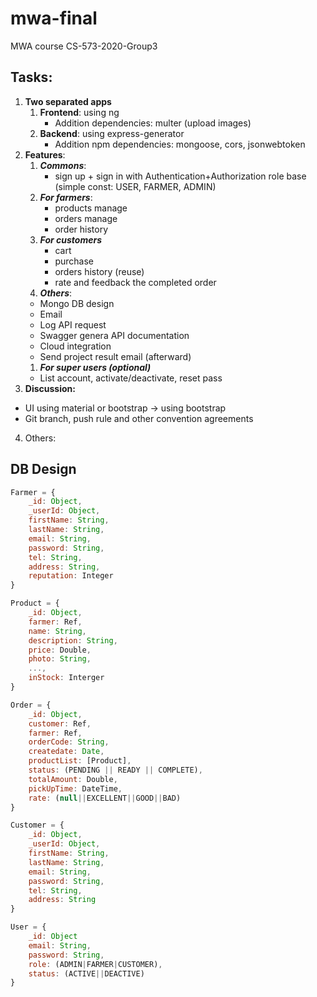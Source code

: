 # mwa-final
MWA course CS-573-2020-Group3

## Tasks:

1. **Two separated apps**
    1. **Frontend**: using ng
       * Addition dependencies: multer (upload images)
    2. **Backend**: using express-generator
       * Addition npm dependencies: mongoose, cors, jsonwebtoken
2. **Features**:
    1. **_Commons_**:
       * sign up + sign in with Authentication+Authorization role base (simple const: USER, FARMER, ADMIN)
    1. **_For farmers_**:
       * products manage
       * orders manage
       * order history
    1. **_For customers_**
        * cart
        * purchase
        * orders history (reuse)
        * rate and feedback the completed order
    1. **_Others_**:
      * Mongo DB design
      * Email
      * Log API request
      * Swagger genera API documentation
      * Cloud integration
      * Send project result email (afterward)
    1. **_For super users (optional)_**
      * List account, activate/deactivate, reset pass
3. **Discussion:**
* UI using material or bootstrap -> using bootstrap
* Git branch, push rule and other convention agreements
4. Others:

## DB Design

```javascript
Farmer = {
    _id: Object,
    _userId: Object,
    firstName: String, 
    lastName: String,
    email: String,
    password: String,
    tel: String,
    address: String,
    reputation: Integer
}

Product = {
    _id: Object,
    farmer: Ref,
    name: String,
    description: String,
    price: Double,
    photo: String, 
    ...,
    inStock: Interger
}

Order = {
    _id: Object,
    customer: Ref,
    farmer: Ref,
    orderCode: String,
    createdate: Date,
    productList: [Product],
    status: (PENDING || READY || COMPLETE),
    totalAmount: Double,
    pickUpTime: DateTime,
    rate: (null||EXCELLENT||GOOD||BAD)
}

Customer = {
    _id: Object,
    _userId: Object,
    firstName: String, 
    lastName: String,
    email: String,
    password: String,
    tel: String,
    address: String
}

User = {
    _id: Object
    email: String,
    password: String,
    role: (ADMIN|FARMER|CUSTOMER),
    status: (ACTIVE||DEACTIVE)
}
```